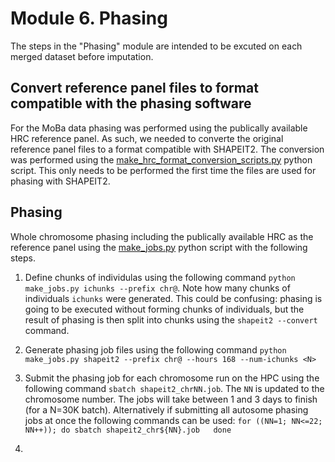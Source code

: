 # Module 6. Phasing

The steps in the &quot;Phasing&quot; module are intended to be excuted on each merged dataset before imputation.

## Convert reference panel files to format compatible with the phasing software
For the MoBa data phasing was performed using the publically available HRC reference panel. As such, we needed to converte the original reference panel files to a format compatible with SHAPEIT2. The conversion was performed using the [make_hrc_format_conversion_scripts.py](https://github.com/psychgen/MoBaPsychGen-QC-pipeline/blob/main/scripts/qc_modules/make_hrc_format_conversion_scripts.py) python script. This only needs to be performed the first time the files are used for phasing with SHAPEIT2.

## Phasing
Whole chromosome phasing including the publically available HRC as the reference panel using the [make_jobs.py](https://github.com/psychgen/MoBaPsychGen-QC-pipeline/blob/main/scripts/qc_modules/make_jobs.py) python script with the following steps.
1. Define chunks of individulas using the following command ``python make_jobs.py ichunks --prefix chr@``.
Note how many chunks of individuals `ichunks` were generated. This could be confusing: phasing is going to be executed without forming chunks of individuals, but the result of phasing is then split into chunks using the `shapeit2 --convert` command.
2. Generate phasing job files using the following command ``python make_jobs.py shapeit2 --prefix chr@ --hours 168 --num-ichunks <N>``
3. Submit the phasing job for each chromosome run on the HPC using the following command ``sbatch shapeit2_chrNN.job``. The `NN` is updated to the chromosome number. The jobs will take between 1 and 3 days to finish (for a N=30K batch). Alternatively if submitting all autosome phasing jobs at once the following commands can be used:
    ``for ((NN=1; NN<=22; NN++)); do
    sbatch shapeit2_chr${NN}.job  
done
``

5. 



